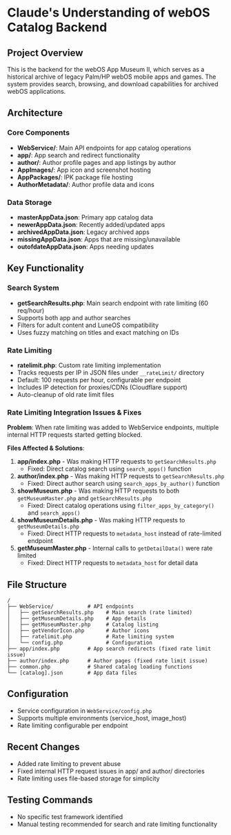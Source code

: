 # Claude's Understanding of webOS Catalog Backend

## Project Overview
This is the backend for the webOS App Museum II, which serves as a historical archive of legacy Palm/HP webOS mobile apps and games. The system provides search, browsing, and download capabilities for archived webOS applications.

## Architecture

### Core Components
- **WebService/**: Main API endpoints for app catalog operations
- **app/**: App search and redirect functionality  
- **author/**: Author profile pages and app listings by author
- **AppImages/**: App icon and screenshot hosting
- **AppPackages/**: IPK package file hosting
- **AuthorMetadata/**: Author profile data and icons

### Data Storage
- **masterAppData.json**: Primary app catalog data
- **newerAppData.json**: Recently added/updated apps
- **archivedAppData.json**: Legacy archived apps
- **missingAppData.json**: Apps that are missing/unavailable
- **outofdateAppData.json**: Apps needing updates

## Key Functionality

### Search System
- **getSearchResults.php**: Main search endpoint with rate limiting (60 req/hour)
- Supports both app and author searches
- Filters for adult content and LuneOS compatibility
- Uses fuzzy matching on titles and exact matching on IDs

### Rate Limiting
- **ratelimit.php**: Custom rate limiting implementation
- Tracks requests per IP in JSON files under `__rateLimit/` directory
- Default: 100 requests per hour, configurable per endpoint
- Includes IP detection for proxies/CDNs (Cloudflare support)
- Auto-cleanup of old rate limit files

### Rate Limiting Integration Issues & Fixes
**Problem**: When rate limiting was added to WebService endpoints, multiple internal HTTP requests started getting blocked.

**Files Affected & Solutions**:
1. **app/index.php** - Was making HTTP requests to `getSearchResults.php`
   - Fixed: Direct catalog search using `search_apps()` function
2. **author/index.php** - Was making HTTP requests to `getSearchResults.php` 
   - Fixed: Direct author search using `search_apps_by_author()` function
3. **showMuseum.php** - Was making HTTP requests to both `getMuseumMaster.php` and `getSearchResults.php`
   - Fixed: Direct catalog operations using `filter_apps_by_category()` and `search_apps()`
4. **showMuseumDetails.php** - Was making HTTP requests to `getMuseumDetails.php`
   - Fixed: Direct HTTP requests to `metadata_host` instead of rate-limited endpoint
5. **getMuseumMaster.php** - Internal calls to `getDetailData()` were rate limited
   - Fixed: Direct HTTP requests to `metadata_host` for detail data

## File Structure
```
/
├── WebService/           # API endpoints
│   ├── getSearchResults.php    # Main search (rate limited)
│   ├── getMuseumDetails.php    # App details
│   ├── getMuseumMaster.php     # Catalog listing
│   ├── getVendorIcon.php       # Author icons
│   ├── ratelimit.php           # Rate limiting system
│   └── config.php              # Configuration
├── app/index.php         # App search redirects (fixed rate limit issue)
├── author/index.php      # Author pages (fixed rate limit issue)
├── common.php            # Shared catalog loading functions
└── [catalog].json        # App data files
```

## Configuration
- Service configuration in `WebService/config.php`
- Supports multiple environments (service_host, image_host)
- Rate limiting configurable per endpoint

## Recent Changes
- Added rate limiting to prevent abuse
- Fixed internal HTTP request issues in app/ and author/ directories
- Rate limiting uses file-based storage for simplicity

## Testing Commands
- No specific test framework identified
- Manual testing recommended for search and rate limiting functionality